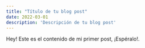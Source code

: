 ```yaml
---
title: "Título de tu blog post"
date: 2022-03-01
description: 'Descripción de tu blog post'
---
```


Hey! Este es el contenido de mi primer post, ¡Espéralo!.
